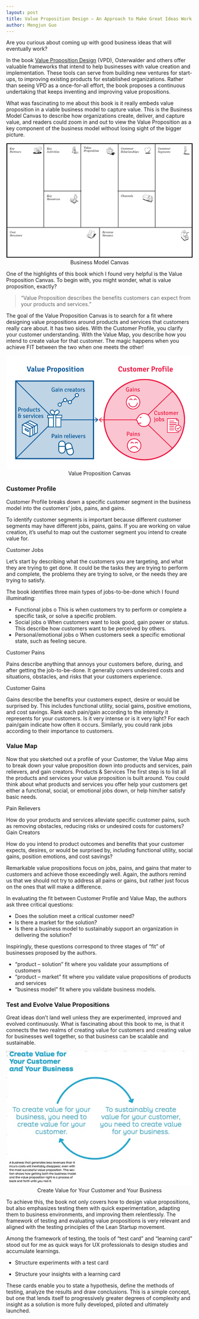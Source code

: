 ```yaml
---
layout: post
title: Value Proposition Design – An Approach to Make Great Ideas Work
author: Mengjun Guo
---
```



Are you curious about coming up with good business ideas that will eventually work?

In the book <a href="https://www.amazon.com/Value-Proposition-Design-Customers-Strategyzer/dp/1118968050">Value Proposition Design</a> (VPD), Osterwalder and others offer valuable frameworks that intend to help businesses with value creation and implementation. These tools can serve from building new ventures for start-ups, to improving existing products for established organizations. Rather than seeing VPD as a once-for-all effort, the book proposes a continuous undertaking that keeps inventing and improving value propositions. 

What was fascinating to me about this book is it really embeds value proposition in a viable business model to capture value.  This is the Business Model Canvas to describe how organizations create, deliver, and capture value, and readers could zoom in and out to view the Value Proposition as a key component of the business model without losing sight of the bigger picture.
 
<p style="text-align: center">
    <img src="/images/VPD/1.jpg" />
    <span class="caption">Business Model Canvas</span>
</p>

One of the highlights of this book which I found very helpful is the Value Proposition Canvas. To begin with, you might wonder, what is value proposition, exactly?

>“Value Proposition describes the benefits customers can expect from your products and services.”

The goal of the Value Proposition Canvas is to search for a fit where designing value propositions around products and services that customers really care about. It has two sides. With the Customer Profile, you clarify your customer understanding. With the Value Map, you describe how you intend to create value for that customer. The magic happens when you achieve FIT between the two when one meets the other! 
 
<p style="text-align: center">
    <img src="/images/VPD/2.png" />
    <span class="caption">Value Proposition Canvas</span>
</p>

### Customer Profile

Customer Profile breaks down a specific customer segment in the business model into the customers’ jobs, pains, and gains.  

To identify customer segments is important because different customer segments may have different jobs, pains, gains. If you are working on value creation, it’s useful to map out the customer segment you intend to create value for.

Customer Jobs

Let’s start by describing what the customers you are targeting, and what they are trying to get done. It could be the tasks they are trying to perform and complete, the problems they are trying to solve, or the needs they are trying to satisfy. 

The book identifies three main types of jobs-to-be-done which I found illuminating:
-	Functional jobs
o	This is when customers try to perform or complete a specific task, or solve a specific problem. 
-	Social jobs 
o	When customers want to look good, gain power or status. This describe how customers want to be perceived by others. 
-	Personal/emotional jobs
o	When customers seek a specific emotional state, such as feeling secure. 

Customer Pains

Pains describe anything that annoys your customers before, during, and after getting the job-to-be-done. It generally covers undesired costs and situations, obstacles, and risks that your customers experience.

Customer Gains

Gains describe the benefits your customers expect, desire or would be surprised by. This includes functional utility, social gains, positive emotions, and cost savings. 
Rank each pain/gain according to the intensity it represents for your customers. Is it very intense or is it very light? For each pain/gain indicate how often it occurs. Similarly, you could rank jobs according to their importance to customers.

### Value Map

Now that you sketched out a profile of your Customer, the Value Map aims to break down your value proposition down into products and services, pain relievers, and gain creators. 
Products & Services
The first step is to list all the products and services your value proposition is built around. You could think about what products and services you offer help your customers get either a functional, social, or emotional jobs down, or help him/her satisfy basic needs. 

Pain Relievers

How do your products and services alleviate specific customer pains, such as removing obstacles, reducing risks or undesired costs for customers? 
Gain Creators

How do you intend to product outcomes and benefits that your customer expects, desires, or would be surprised by, including functional utility, social gains, position emotions, and cost savings?

Remarkable value propositions focus on jobs, pains, and gains that mater to customers and achieve those exceedingly well. Again, the authors remind us that we should not try to address all pains or gains, but rather just focus on the ones that will make a difference.

In evaluating the fit between Customer Profile and Value Map, the authors ask three critical questions: 
-	Does the solution meet a critical customer need? 
-	Is there a market for the solution? 
-	Is there a business model to sustainably support an organization in delivering the solution?

Inspiringly, these questions correspond to three stages of “fit” of businesses proposed by the authors.
-	“product – solution” fit where you validate your assumptions of customers
-	“product – market” fit where you validate value propositions of products and services
-	“business model” fit where you validate business models.

### Test and Evolve Value Propositions

Great ideas don’t land well unless they are experimented, improved and evolved continuously. What is fascinating about this book to me, is that it connects the two realms of creating value for customers and creating value for businesses well together, so that business can be scalable and sustainable. 

<p style="text-align: center">
    <img src="/images/VPD/3.png" />
    <span class="caption">Create Value for Your Customer and Your Business</span>
</p>
 
To achieve this, the book not only covers how to design value propositions, but also emphasizes testing them with quick experimentation, adapting them to business environments, and improving them relentlessly. The framework of testing and evaluating value propositions is very relevant and aligned with the testing principles of the Lean Startup movement.

Among the framework of testing, the tools of “test card” and “learning card” stood out for me as quick ways for UX professionals to design studies and accumulate learnings. 

* Structure experiments with a test card 

* Structure your insights with a learning card

These cards enable you to state a hypothesis, define the methods of testing, analyze the results and draw conclusions. This is a simple concept, but one that lends itself to progressively greater degrees of complexity and insight as a solution is more fully developed, piloted and ultimately launched.
